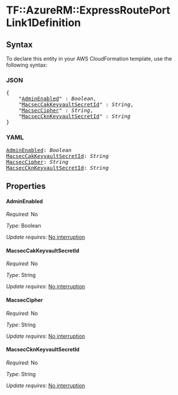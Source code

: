 # TF::AzureRM::ExpressRoutePort Link1Definition

## Syntax

To declare this entity in your AWS CloudFormation template, use the following syntax:

### JSON

<pre>
{
    "<a href="#adminenabled" title="AdminEnabled">AdminEnabled</a>" : <i>Boolean</i>,
    "<a href="#macseccakkeyvaultsecretid" title="MacsecCakKeyvaultSecretId">MacsecCakKeyvaultSecretId</a>" : <i>String</i>,
    "<a href="#macseccipher" title="MacsecCipher">MacsecCipher</a>" : <i>String</i>,
    "<a href="#macseccknkeyvaultsecretid" title="MacsecCknKeyvaultSecretId">MacsecCknKeyvaultSecretId</a>" : <i>String</i>
}
</pre>

### YAML

<pre>
<a href="#adminenabled" title="AdminEnabled">AdminEnabled</a>: <i>Boolean</i>
<a href="#macseccakkeyvaultsecretid" title="MacsecCakKeyvaultSecretId">MacsecCakKeyvaultSecretId</a>: <i>String</i>
<a href="#macseccipher" title="MacsecCipher">MacsecCipher</a>: <i>String</i>
<a href="#macseccknkeyvaultsecretid" title="MacsecCknKeyvaultSecretId">MacsecCknKeyvaultSecretId</a>: <i>String</i>
</pre>

## Properties

#### AdminEnabled

_Required_: No

_Type_: Boolean

_Update requires_: [No interruption](https://docs.aws.amazon.com/AWSCloudFormation/latest/UserGuide/using-cfn-updating-stacks-update-behaviors.html#update-no-interrupt)

#### MacsecCakKeyvaultSecretId

_Required_: No

_Type_: String

_Update requires_: [No interruption](https://docs.aws.amazon.com/AWSCloudFormation/latest/UserGuide/using-cfn-updating-stacks-update-behaviors.html#update-no-interrupt)

#### MacsecCipher

_Required_: No

_Type_: String

_Update requires_: [No interruption](https://docs.aws.amazon.com/AWSCloudFormation/latest/UserGuide/using-cfn-updating-stacks-update-behaviors.html#update-no-interrupt)

#### MacsecCknKeyvaultSecretId

_Required_: No

_Type_: String

_Update requires_: [No interruption](https://docs.aws.amazon.com/AWSCloudFormation/latest/UserGuide/using-cfn-updating-stacks-update-behaviors.html#update-no-interrupt)

